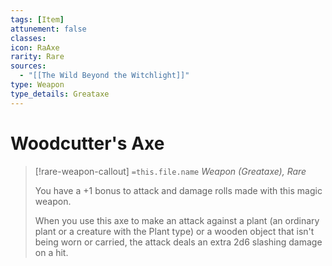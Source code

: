 ```yaml
---
tags: [Item]
attunement: false
classes: 
icon: RaAxe
rarity: Rare
sources:
  - "[[The Wild Beyond the Witchlight]]"
type: Weapon
type_details: Greataxe
---
```

# Woodcutter's Axe
>[!rare-weapon-callout] `=this.file.name`
>*Weapon (Greataxe), Rare*
>
>You have a +1 bonus to attack and damage rolls made with this magic weapon.
>
>When you use this axe to make an attack against a plant (an ordinary plant or a creature with the Plant type) or a wooden object that isn't being worn or carried, the attack deals an extra 2d6 slashing damage on a hit.
>
>
